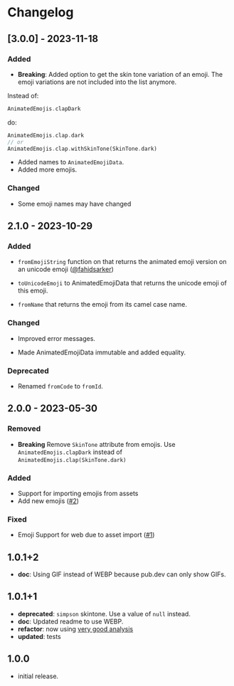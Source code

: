# Changelog

## [3.0.0] - 2023-11-18

### Added

- **Breaking**: Added option to get the skin tone variation of an emoji. The emoji variations are not included into the list anymore. 

Instead of:
```dart
AnimatedEmojis.clapDark
```
do:
```dart
AnimatedEmojis.clap.dark
// or
AnimatedEmojis.clap.withSkinTone(SkinTone.dark)
```
- Added names to `AnimatedEmojiData`.
- Added more emojis.

### Changed

- Some emoji names may have changed



## 2.1.0 - 2023-10-29

### Added

- `fromEmojiString` function on that returns the animated emoji version on an unicode emoji ([@fahidsarker]([(https://github.com/fahidsarker)]))
  
- `toUnicodeEmoji` to AnimatedEmojiData that returns the unicode emoji of this emoji.

- `fromName` that returns the emoji from its camel case name. 

### Changed

- Improved error messages.

- Made AnimatedEmojiData immutable and added equality.

### Deprecated

- Renamed `fromCode` to `fromId`.

## 2.0.0 - 2023-05-30

### Removed

- **Breaking** Remove `SkinTone` attribute from emojis. Use `AnimatedEmojis.clapDark` instead of `AnimatedEmojis.clap(SkinTone.dark)`  

### Added

- Support for importing emojis from assets
- Add new emojis ([#2](https://github.com/RoundedInfinity/animated_emoji/issues/2))

### Fixed

- Emoji Support for web due to asset import ([#1](https://github.com/RoundedInfinity/animated_emoji/issues/1))

## 1.0.1+2

- **doc**: Using GIF instead of WEBP because pub.dev can only show GIFs.

## 1.0.1+1

- **deprecated**:  `simpson` skintone. Use a value of `null` instead.
- **doc**: Updated readme to use WEBP.
- **refactor**: now using [very good analysis](https://pub.dev/packages/very_good_analysis)
- **updated**: tests

## 1.0.0

- initial release.
